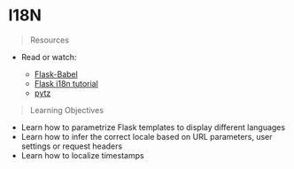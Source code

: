 # I18N

> Resources

- Read or watch:

    - [Flask-Babel](https://alx-intranet.hbtn.io/rltoken/fBpGjDt2BFuBFiz-jwublQ)
    - [Flask i18n tutorial](https://alx-intranet.hbtn.io/rltoken/RtGz7pI7TKnYqrMMG9rWMg)
    - [pytz](https://alx-intranet.hbtn.io/rltoken/mzgaTYJUvmamm7kH7RtEcQ)

> Learning Objectives
- Learn how to parametrize Flask templates to display different languages
- Learn how to infer the correct locale based on URL parameters, user settings or request headers
- Learn how to localize timestamps